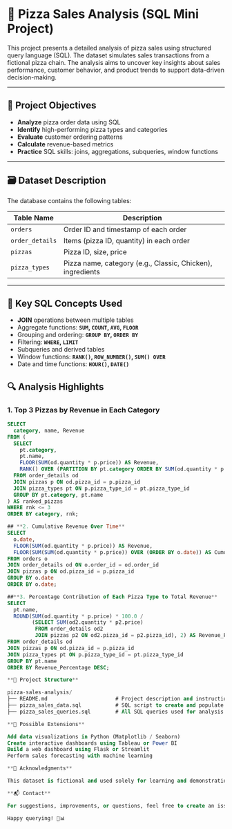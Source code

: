 # 🍕 Pizza Sales Analysis (SQL Mini Project)

This project presents a detailed analysis of pizza sales using structured query language (SQL). The dataset simulates sales transactions from a fictional pizza chain. The analysis aims to uncover key insights about sales performance, customer behavior, and product trends to support data-driven decision-making.

---

## 📌 Project Objectives

- **Analyze** pizza order data using SQL  
- **Identify** high-performing pizza types and categories  
- **Evaluate** customer ordering patterns  
- **Calculate** revenue-based metrics  
- **Practice** SQL skills: joins, aggregations, subqueries, window functions  

---

## 🗃️ Dataset Description

The database contains the following tables:

| **Table Name**     | **Description**                                           |
|--------------------|-----------------------------------------------------------|
| `orders`           | Order ID and timestamp of each order                      |
| `order_details`    | Items (pizza ID, quantity) in each order                  |
| `pizzas`           | Pizza ID, size, price                                     |
| `pizza_types`      | Pizza name, category (e.g., Classic, Chicken), ingredients|

---

## 🧠 Key SQL Concepts Used

- **JOIN** operations between multiple tables  
- Aggregate functions: **`SUM`, `COUNT`, `AVG`, `FLOOR`**  
- Grouping and ordering: **`GROUP BY`, `ORDER BY`**  
- Filtering: **`WHERE`, `LIMIT`**  
- Subqueries and derived tables  
- Window functions: **`RANK()`, `ROW_NUMBER()`, `SUM() OVER`**  
- Date and time functions: **`HOUR()`, `DATE()`**


## 🔍 Analysis Highlights

### **1. Top 3 Pizzas by Revenue in Each Category**

```sql
SELECT 
  category, name, Revenue
FROM (
  SELECT 
    pt.category,
    pt.name,
    FLOOR(SUM(od.quantity * p.price)) AS Revenue,
    RANK() OVER (PARTITION BY pt.category ORDER BY SUM(od.quantity * p.price) DESC) AS rnk
  FROM order_details od
  JOIN pizzas p ON od.pizza_id = p.pizza_id
  JOIN pizza_types pt ON p.pizza_type_id = pt.pizza_type_id
  GROUP BY pt.category, pt.name
) AS ranked_pizzas
WHERE rnk <= 3
ORDER BY category, rnk;

## **2. Cumulative Revenue Over Time**
SELECT 
  o.date,
  FLOOR(SUM(od.quantity * p.price)) AS Revenue,
  FLOOR(SUM(SUM(od.quantity * p.price)) OVER (ORDER BY o.date)) AS Cumulative_Revenue
FROM orders o
JOIN order_details od ON o.order_id = od.order_id
JOIN pizzas p ON od.pizza_id = p.pizza_id
GROUP BY o.date
ORDER BY o.date;

##**3. Percentage Contribution of Each Pizza Type to Total Revenue**
SELECT 
  pt.name,
  ROUND(SUM(od.quantity * p.price) * 100.0 / 
        (SELECT SUM(od2.quantity * p2.price)
         FROM order_details od2
         JOIN pizzas p2 ON od2.pizza_id = p2.pizza_id), 2) AS Revenue_Percentage
FROM order_details od
JOIN pizzas p ON od.pizza_id = p.pizza_id
JOIN pizza_types pt ON p.pizza_type_id = pt.pizza_type_id
GROUP BY pt.name
ORDER BY Revenue_Percentage DESC;

**📁 Project Structure**

pizza-sales-analysis/
├── README.md                      # Project description and instructions
├── pizza_sales_data.sql           # SQL script to create and populate the database
├── pizza_sales_queries.sql        # All SQL queries used for analysis

**🚀 Possible Extensions**

Add data visualizations in Python (Matplotlib / Seaborn)
Create interactive dashboards using Tableau or Power BI
Build a web dashboard using Flask or Streamlit
Perform sales forecasting with machine learning

**🙌 Acknowledgments**

This dataset is fictional and used solely for learning and demonstration purposes. The project is inspired by real-world business analytics problems commonly faced in retail and food industries.

**📬 Contact**

For suggestions, improvements, or questions, feel free to create an issue or open a pull request.

Happy querying! 🍕📊
